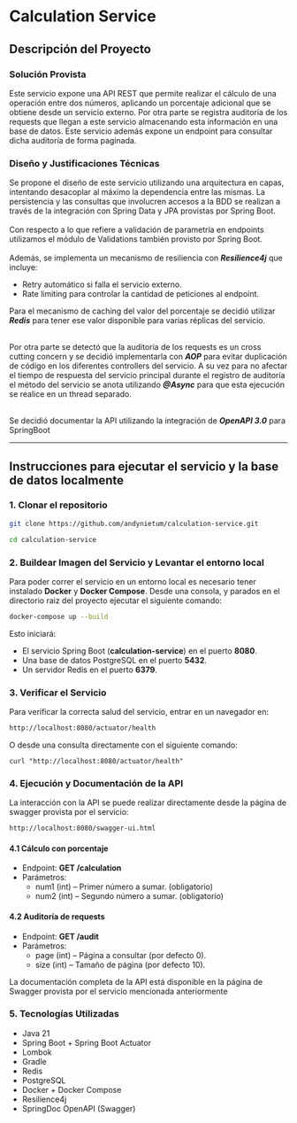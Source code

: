 # Calculation Service

##  Descripción del Proyecto
### Solución Provista
Este servicio expone una API REST que permite realizar el cálculo de una operación entre dos números, aplicando un porcentaje adicional que se obtiene desde un servicio externo. Por otra parte se registra auditoría de los requests que llegan a este servicio almacenando esta información en una base de datos. Este servicio además expone un endpoint para consultar dicha auditoría de forma paginada.
### Diseño y Justificaciones Técnicas
Se propone el diseño de este servicio utilizando una arquitectura en capas, intentando desacoplar al máximo la dependencia entre las mismas. La persistencia y las consultas que involucren accesos a la BDD se realizan a través de la integración con Spring Data y JPA provistas por Spring Boot.<BR><BR>
Con respecto a lo que refiere a validación de parametría en endpoints utilizamos el módulo de Validations también provisto por Spring Boot.
<BR><BR>
Además, se implementa un mecanismo de resiliencia con ***Resilience4j*** que incluye:
- Retry automático si falla el servicio externo.
- Rate limiting para controlar la cantidad de peticiones al endpoint.

Para el mecanismo de caching del valor del porcentaje se decidió utilizar ***Redis*** para tener ese valor disponible para varias réplicas del servicio.<BR><BR>

Por otra parte se detectó que la auditoría de los requests es un cross cutting concern y se decidió implementarla con ***AOP*** para evitar duplicación de código en los diferentes controllers del servicio. A su vez para no afectar el tiempo de respuesta del servicio principal durante el registro de auditoría el método del servicio se anota utilizando ***@Async*** para que esta ejecución se realice en un thread separado.<BR><BR>

Se decidió documentar la API utilizando la integración de ***OpenAPI 3.0*** para SpringBoot

---

## Instrucciones para ejecutar el servicio y la base de datos localmente

### 1. Clonar el repositorio
```bash
git clone https://github.com/andynietum/calculation-service.git

cd calculation-service
```
### 2. Buildear Imagen del Servicio y Levantar el entorno local
Para poder correr el servicio en un entorno local es necesario tener instalado **Docker** y **Docker Compose**. Desde una consola, y parados en el directorio raiz del proyecto ejecutar el siguiente comando:
```bash
docker-compose up --build
```
Esto iniciará:
 - El servicio Spring Boot (**calculation-service**) en el puerto **8080**.
 - Una base de datos PostgreSQL en el puerto **5432**.
 - Un servidor Redis en el puerto **6379**.
### 3. Verificar el Servicio
Para verificar la correcta salud del servicio, entrar en un navegador en:
```bash
http://localhost:8080/actuator/health
```
O desde una consulta directamente con el siguiente comando:
```
curl "http://localhost:8080/actuator/health"
```
### 4. Ejecución y Documentación de la API
La interacción con la API se puede realizar directamente desde la página de swagger provista por el servicio:
```bash
http://localhost:8080/swagger-ui.html
```

#### 4.1 Cálculo con porcentaje
- Endpoint: **GET /calculation**
- Parámetros:
  - num1 (int) – Primer número a sumar. (obligatorio)
  - num2 (int) – Segundo número a sumar. (obligatorio)

#### 4.2 Auditoría de requests
- Endpoint: **GET /audit**
- Parámetros:
  - page (int) – Página a consultar (por defecto 0).
  - size (int) – Tamaño de página (por defecto 10).

La documentación completa de la API está disponible en la página de Swagger provista por el servicio mencionada anteriormente

### 5. Tecnologías Utilizadas
- Java 21
- Spring Boot + Spring Boot Actuator
- Lombok
- Gradle
- Redis
- PostgreSQL
- Docker + Docker Compose
- Resilience4j
- SpringDoc OpenAPI (Swagger)